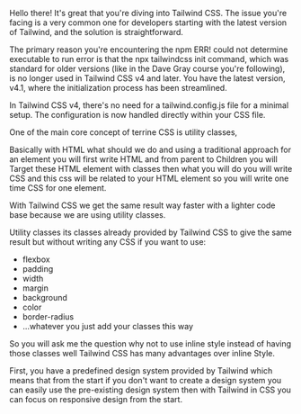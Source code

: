 Hello there! It's great that you're diving into Tailwind CSS. The issue you're facing is a very common one for developers starting with the latest version of Tailwind,
and the solution is straightforward.

The primary reason you're encountering the npm ERR! could not determine executable to run error is that the npx tailwindcss init command, which was standard for older versions (like in the Dave Gray course you're following), is no longer used in Tailwind CSS v4 and later. You have the latest version, v4.1, where the initialization process has been streamlined.

In Tailwind CSS v4, there's no need for a tailwind.config.js file for a minimal setup. The configuration is now handled directly within your CSS file.

One of the main core concept of terrine CSS is utility classes,

Basically with HTML what should we do and using a traditional approach for an element you will first write HTML and from parent to Children you will Target these HTML element with classes then what you will do you will write CSS and this css will be related to your HTML element so you will write one time CSS for one element.

With Tailwind CSS we get the same result way faster with a lighter code base because we are using utility classes.

Utility classes its classes already provided by Tailwind CSS to give the same result but without writing any CSS if you want to use:

- flexbox
- padding
- width
- margin
- background
- color
- border-radius
- ...whatever you just add your classes this way

So you will ask me the question why not to use inline style instead of having those classes well Tailwind CSS has many advantages over inline Style.

First, you have a predefined design system provided by Tailwind which means that from the start if you don't want to create a design system you can easily use the pre-existing design system then with Tailwind in CSS you can focus on responsive design from the start.
